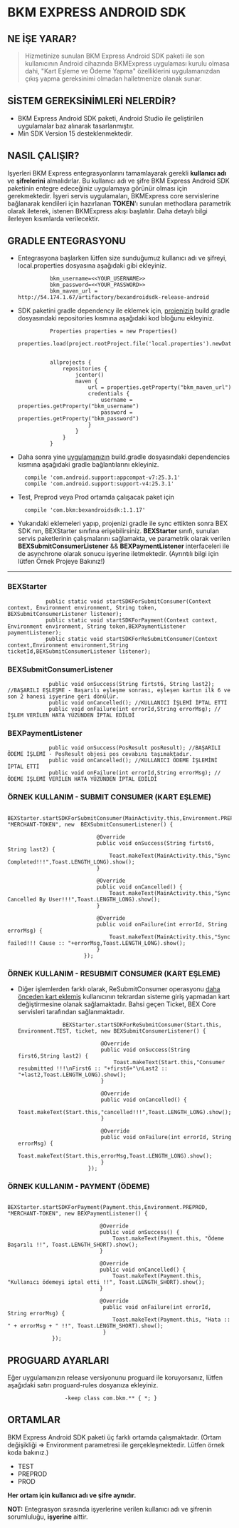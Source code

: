 # BKM EXPRESS ANDROID SDK

## NE İŞE YARAR?
> Hizmetinize sunulan BKM Express Android SDK paketi ile son kullanıcının Android cihazında BKMExpress uygulaması kurulu olmasa dahi, "Kart Eşleme ve Ödeme Yapma" özelliklerini uygulamanızdan çıkış yapma gereksinimi olmadan halletmenize olanak sunar.

## SİSTEM GEREKSİNİMLERİ NELERDİR?

 *  BKM Express Android SDK paketi, Android Studio ile geliştirilen uygulamalar baz alınarak tasarlanmıştır.
 *  Min SDK Version 15 desteklenmektedir.

## NASIL ÇALIŞIR?

Işyerleri BKM Express entegrasyonlarını tamamlayarak gerekli **kullanıcı adı** ve **şifrelerini** almalıdırlar. Bu kullanıcı adı ve şifre 
BKM Express Android SDK paketinin entegre edeceğiniz uygulamaya görünür olması için gerekmektedir. İşyeri servis uygulamaları, BKMExpress core servislerine bağlanarak kendileri için hazırlanan **TOKEN**'ı sunulan methodlara parametrik olarak ileterek, istenen BKMExpress akışı başlatılır. Daha detaylı bilgi ilerleyen kısımlarda verilecektir.

## GRADLE ENTEGRASYONU

* Entegrasyona başlarken lütfen size sunduğumuz kullanıcı adı ve şifreyi, local.properties dosyasına aşağıdaki gibi ekleyiniz. 

                bkm_username=<<YOUR_USERNAME>>
                bkm_password=<<YOUR_PASSWORD>>
                bkm_maven_url = http://54.174.1.67/artifactory/bexandroidsdk-release-android

* SDK paketini gradle dependency ile eklemek için, <u>projenizin</u> build.gradle dosyasındaki repositories kısmına aşağıdaki kod bloğunu ekleyiniz.

                Properties properties = new Properties()
                properties.load(project.rootProject.file('local.properties').newDataInputStream())
                
                
                allprojects {
                    repositories {
                        jcenter()
                        maven {
                            url = properties.getProperty("bkm_maven_url")
                            credentials {
                                username = properties.getProperty("bkm_username")
                                password = properties.getProperty("bkm_password")
                            }
                        }
                    }
                }
                
* Daha sonra yine <u>uygulamanızın</u> build.gradle dosyasındaki dependencies kısmına aşağıdaki gradle bağlantılarını ekleyiniz.
        
        compile 'com.android.support:appcompat-v7:25.3.1'
        compile 'com.android.support:support-v4:25.3.1'
                
* Test, Preprod veya Prod ortamda çalışacak paket için
                 
        compile 'com.bkm:bexandroidsdk:1.1.17'

* Yukarıdaki eklemeleri yapıp, projenizi gradle ile sync ettikten sonra BEX SDK nın,  BEXStarter sınıfına erişebilirsiniz. **BEXStarter** sınıfı, sunulan servis paketlerinin çalışmalarını sağlamakta, ve parametrik olarak verilen **BEXSubmitConsumerListener** && **BEXPaymentListener** interfaceleri ile de asynchrone olarak sonucu işyerine iletmektedir. (Ayrıntılı bilgi için lütfen Örnek Projeye Bakınız!)

***

### BEXStarter

                public static void startSDKForSubmitConsumer(Context context, Environment environment, String token, BEXSubmitConsumerListener listener);
                public static void startSDKForPayment(Context context, Environment environment, String token,BEXPaymentListener paymentListener);
                public static void startSDKForReSubmitConsumer(Context context,Environment environment,String ticketId,BEXSubmitConsumerListener listener);

### BEXSubmitConsumerListener

                 public void onSuccess(String firtst6, String last2); //BAŞARILI EŞLEŞME - Başarılı eşleşme sonrası, eşleşen kartın ilk 6 ve son 2 hanesi işyerine geri dönülür.
                 public void onCancelled(); //KULLANICI İŞLEMİ İPTAL ETTİ
                 public void onFailure(int errorId,String errorMsg); //İŞLEM VERİLEN HATA YÜZÜNDEN İPTAL EDİLDİ

### BEXPaymentListener

                 public void onSuccess(PosResult posResult); //BAŞARILI ÖDEME İŞLEMİ - PosResult objesi pos cevabını taşımaktadır.
                 public void onCancelled(); //KULLANICI ÖDEME İŞLEMİNİ İPTAL ETTİ
                 public void onFailure(int errorId,String errorMsg); //ÖDEME İŞLEMİ VERİLEN HATA YÜZÜNDEN İPTAL EDİLDİ



### ÖRNEK KULLANIM - SUBMIT CONSUMER (KART EŞLEME)

                  BEXStarter.startSDKForSubmitConsumer(MainActivity.this,Environment.PREPROD, "MERCHANT-TOKEN", new  BEXSubmitConsumerListener() {

                                @Override
                                public void onSuccess(String firtst6, String last2) {
                                    Toast.makeText(MainActivity.this,"Sync Completed!!!",Toast.LENGTH_LONG).show();
                                }

                                @Override
                                public void onCancelled() {
                                    Toast.makeText(MainActivity.this,"Sync Cancelled By User!!!",Toast.LENGTH_LONG).show();
                                }

                                @Override
                                public void onFailure(int errorId, String errorMsg) {
                                    Toast.makeText(MainActivity.this,"Sync failed!!! Cause :: "+errorMsg,Toast.LENGTH_LONG).show();
                                }
                            });


### ÖRNEK KULLANIM - RESUBMIT CONSUMER (KART EŞLEME)

* Diğer işlemlerden farklı olarak, ReSubmitConsumer operasyonu <u>daha önceden kart eklemiş</u> kullanıcının tekrardan sisteme giriş yapmadan kart değiştirmesine olanak sağlamaktadır. Bahsi geçen Ticket, BEX Core servisleri tarafından sağlanmaktadır.

                    BEXStarter.startSDKForReSubmitConsumer(Start.this, Environment.TEST, ticket, new BEXSubmitConsumerListener() {
                                                  
                                @Override
                                public void onSuccess(String first6,String last2) {
                                    Toast.makeText(Start.this,"Consumer resubmitted !!!\nFirst6 :: "+first6+"\nLast2 :: "+last2,Toast.LENGTH_LONG).show();
                                }
                          
                                @Override
                                public void onCancelled() {
                                    Toast.makeText(Start.this,"cancelled!!!",Toast.LENGTH_LONG).show();
                                }
                          
                                @Override
                                public void onFailure(int errorId, String errorMsg) {
                                    Toast.makeText(Start.this,errorMsg,Toast.LENGTH_LONG).show();
                                }
                            });



### ÖRNEK KULLANIM - PAYMENT (ÖDEME)

                  BEXStarter.startSDKForPayment(Payment.this,Environment.PREPROD, "MERCHANT-TOKEN", new BEXPaymentListener() {
                                 
                                 @Override
                                 public void onSuccess() {
                                     Toast.makeText(Payment.this, "Ödeme Başarılı !!", Toast.LENGTH_SHORT).show();
                                 }
                  
                                 @Override
                                 public void onCancelled() {
                                     Toast.makeText(Payment.this, "Kullanıcı ödemeyi iptal etti !!", Toast.LENGTH_SHORT).show();
                                 }
                  
                                 @Override
                                  public void onFailure(int errorId, String errorMsg) {
                                     Toast.makeText(Payment.this, "Hata :: " + errorMsg + " !!", Toast.LENGTH_SHORT).show();
                                  }
                  });
                  
## PROGUARD AYARLARI

 Eğer uygulamanızın release versiyonunu proguard ile koruyorsanız, lütfen aşağıdaki satırı proguard-rules dosyanıza ekleyiniz.
                      
                      -keep class com.bkm.** { *; }
## ORTAMLAR

BKM Express Android SDK paketi üç farklı ortamda çalışmaktadır. (Ortam değişikliği => Environment parametresi ile gerçekleşmektedir. Lütfen örnek koda bakınız.)

* TEST
* PREPROD
* PROD

**Her ortam için kullanıcı adı ve şifre aynıdır.**

**NOT:** Entegrasyon sırasında işyerlerine verilen kullanıcı adı ve şifrenin sorumluluğu, **işyerine** aittir.




